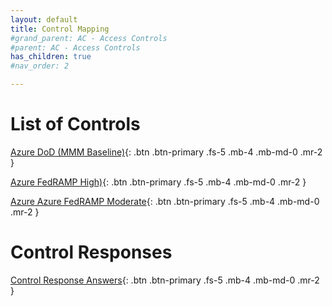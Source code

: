 ```yaml
---
layout: default
title: Control Mapping
#grand_parent: AC - Access Controls
#parent: AC - Access Controls
has_children: true
#nav_order: 2

---
```


# List of Controls


[Azure DoD (MMM Baseline)](#getting-started){: .btn .btn-primary .fs-5 .mb-4 .mb-md-0 .mr-2 }

[Azure FedRAMP High)](#getting-started){: .btn .btn-primary .fs-5 .mb-4 .mb-md-0 .mr-2 }

[Azure Azure FedRAMP Moderate](#getting-started){: .btn .btn-primary .fs-5 .mb-4 .mb-md-0 .mr-2 }

# Control Responses


[Control Response Answers](#getting-started){: .btn .btn-primary .fs-5 .mb-4 .mb-md-0 .mr-2 }